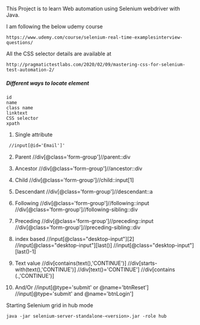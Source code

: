 
This Project is to learn Web automation using Selenium webdriver with Java.

I am following the below udemy course

```https://www.udemy.com/course/selenium-real-time-examplesinterview-questions/```

All the CSS selector details are available at

```http://pragmatictestlabs.com/2020/02/09/mastering-css-for-selenium-test-automation-2/```

##### Different ways to locate element
    
    id
    name
    class name
    linktext
    CSS selector
    xpath
  
1. Single attribute

```diff 
 //input[@id='Email']'
```

2. Parent
//div[@class='form-group']//parent::div
3. Ancestor
//div[@class='form-group']//ancestor::div
4. Child
//div[@class='form-group']//child::input[1]
5. Descendant
//div[@class='form-group']//descendant::a
6. Following
//div[@class='form-group']//following::input
//div[@class='form-group']//following-sibling::div
7. Preceding
//div[@class='form-group']//preceding::input
//div[@class='form-group']//preceding-sibling::div

8. index based
//input[@class="desktop-input"][2]
//input[@class="desktop-input"][last()]
//input[@class="desktop-input"][last()-1]

9. Text value
//div[contains(text(),'CONTINUE')]
//div[starts-with(text(),'CONTINUE')]
//div[text()='CONTINUE']
//div[contains (.,'CONTINUE')]

10. And/Or
//input[@type='submit' or @name='btnReset']
//input[@type='submit' and @name='btnLogin']
 
 Starting Selenium grid in hub mode
 
 ``java -jar selenium-server-standalone-<version>.jar -role hub``
